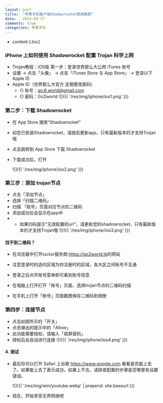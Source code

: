 ```yaml
---
layout: post
title:  "苹果手机客户端Shadowrocket使用教程"
date:   2019-09-27
comments: true
categories: 苹果手机
---
```


* content
{:toc}

### iPhone 上如何使用 Shadowrocket 配置 Trojan 科学上网
* Trojan教程：iOS版
  第一步：登录世界那么大公用 iTunes 账号
* 设置 → 点击「头像」 → 点击「iTunes Store 与 App Store」 → 登录以下Apple ID
* Apple ID（世界那么大官方 定期更改密码）
    * ○ 账号：go.6.world@gmail.com
    * ○ 密码：Go2world
       ![]({{ '/res/img/iphone/ios1.png' }})

### 第二步：下载 Shadowrocket
* 在 App Store 搜索“Shadowrocket”
* 如您已安装Shadowrocket，请提前更新app，只有最新版本的才支持Trojan哦
* 点击跳转到 App Store 下载 Shadowrocket
* 下载成功后，打开

    ![]({{ '/res/img/iphone/ios2.png' }})
 
 ### 第三步：添加 trojan节点
* 点击「添加节点」
* 选择「扫描二维码」
* 扫描 「账号」页面对应节点的二维码
* 添加成功后会显示在app中
* * 如果扫码提示“无效配置的url”，请更新您的shadowrocket，只有最新版本的才支持Trojan哦
     ![]({{ '/res/img/iphone/ios3.png' }})
     
#### 找不到二维码？
 * 在浏览器中打开ss/ssr服务商:<a class="downbtn" href="https://us04.go2world.tk" target="_blank" rel="noopener">https://go2world.tk</a>的网站
 * 注意登录时的选的区域为你注册时的区域，各大区之间账号不互通
 * 登录之后点开账号菜单即可看到账号信息
 * 在电脑上打开打开「账号」页面，选择trojan节点的二维码扫描

 * 在手机上打开「账号」页面截图保存二维码到相册


### 第四步：连接节点
* 点击如图所示的「开关」
* 点击弹出的提示中的「Allow」
* 此功能需要授权，请输入「锁屏密码」
* 授权后会自动进行连接
 ![]({{ '/res/img/iphone/ios4.png' }})

#### 4. 测试
* 最后你可以打开 Safari 上谷歌 https://www.google.com 看看是否能上去了。如果能上去了表示成功，如果上不去，请排查配置的步骤是否哪里有设置错误。

    ![]({{ '/res/img/win/youtube.webp' | prepend: site.baseurl  }})
    
    
* 现在，开始享受无界网络吧